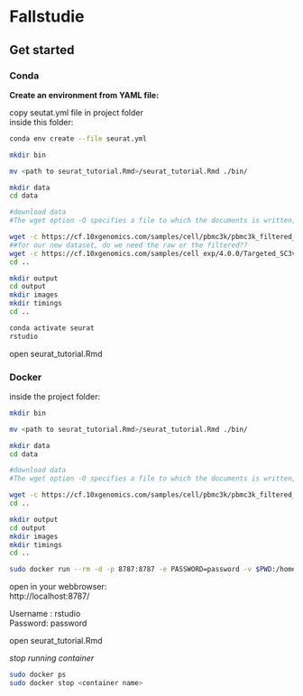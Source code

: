 # Fallstudie



## Get started


### Conda
**Create an environment from YAML file:**
 
copy seutat.yml file in project folder \
inside this folder:

```bash
conda env create --file seurat.yml
```

```bash
mkdir bin
```

```bash
mv <path to seurat_tutorial.Rmd>/seurat_tutorial.Rmd ./bin/
```

```bash
mkdir data
cd data

#download data
#The wget option -O specifies a file to which the documents is written, and here we use -, meaning it will written to standard output and piped to tar and the tar #flag -x enables extraction of archive files and -z decompresses, compressed archive files created by gzip

wget -c https://cf.10xgenomics.com/samples/cell/pbmc3k/pbmc3k_filtered_gene_bc_matrices.tar.gz -O - | tar -xz
##for our new dataset, do we need the raw or the filtered??
wget -c https://cf.10xgenomics.com/samples/cell exp/4.0.0/Targeted_SC3v3_Human_Glioblastoma_Neuroscience/Targeted_SC3v3_Human_Glioblastoma_Neuroscience_raw_feature_bc_matrix.tar.gz -O - | tar -xz
cd ..
```

```bash
mkdir output
cd output
mkdir images 
mkdir timings
cd ..
```

```bash
conda activate seurat
rstudio
```

open seurat_tutorial.Rmd

### Docker

inside the  project folder:


```bash
mkdir bin
```

```bash
mv <path to seurat_tutorial.Rmd>/seurat_tutorial.Rmd ./bin/
```

```bash
mkdir data
cd data

#download data
#The wget option -O specifies a file to which the documents is written, and here we use -, meaning it will written to standard output and piped to tar and the tar #flag -x enables extraction of archive files and -z decompresses, compressed archive files created by gzip

wget -c https://cf.10xgenomics.com/samples/cell/pbmc3k/pbmc3k_filtered_gene_bc_matrices.tar.gz -O - | tar -xz
cd ..
```

```bash
mkdir output
cd output
mkdir images 
mkdir timings
cd ..
```

```bash
sudo docker run --rm -d -p 8787:8787 -e PASSWORD=password -v $PWD:/home/rstudio/ seurat
```

open in your webbrowser: \
http://localhost:8787/ 

Username : rstudio \
Password: password 


open seurat_tutorial.Rmd


*stop running container*

```bash
sudo docker ps
sudo docker stop <container name>
```
